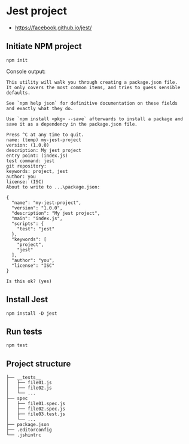 # Jest project

- https://facebook.github.io/jest/


## Initiate NPM project

```shell
npm init
```

Console output:

```shell
This utility will walk you through creating a package.json file.
It only covers the most common items, and tries to guess sensible defaults.

See `npm help json` for definitive documentation on these fields
and exactly what they do.

Use `npm install <pkg> --save` afterwards to install a package and
save it as a dependency in the package.json file.

Press ^C at any time to quit.
name: (temp) my-jest-project
version: (1.0.0)
description: My jest project
entry point: (index.js)
test command: jest
git repository:
keywords: project, jest
author: you
license: (ISC)
About to write to ...\package.json:

{
  "name": "my-jest-project",
  "version": "1.0.0",
  "description": "My jest project",
  "main": "index.js",
  "scripts": {
    "test": "jest"
  },
  "keywords": [
    "project",
    "jest"
  ],
  "author": "you",
  "license": "ISC"
}

Is this ok? (yes)
```


## Install Jest

```shell
npm install -D jest
```

## Run tests

```shell
npm test
```


## Project structure

```
├── __tests__
│   ├── file01.js
│   ├── file02.js
│   └── ...
├── spec
│   ├── file01.spec.js
│   ├── file02.spec.js
│   ├── file03.test.js
│   └── ...
├── package.json
├── .editorconfig
└── .jshintrc
```
